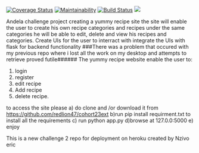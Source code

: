 [![Coverage Status](https://coveralls.io/repos/github/redlion47/cohort23ext/badge.svg?branch=master)](https://coveralls.io/github/redlion47/cohort23ext?branch=master)  [![Maintainability](https://api.codeclimate.com/v1/badges/eecfb8336bf375b18b92/maintainability)](https://codeclimate.com/github/redlion47/cohort23ext/maintainability)  [![Build Status](https://travis-ci.org/redlion47/cohort23ext.svg?branch=master)](https://travis-ci.org/redlion47/cohort23ext) <a href="https://codeclimate.com/github/redlion47/cohort23ext/test_coverage"><img src="https://api.codeclimate.com/v1/badges/eecfb8336bf375b18b92/test_coverage" /></a>

Andela challenge project
creating a yummy recipe site
the site will enable the user to create his own 
recipe categories and recipes under the same categories
he will be able to edit, delete and view his recipes and categories.
Create UIs for the user to interract with
integrate the UIs with flask for backend functionality
###There was a problem that occured with my previous repo where i lost all the work on my desktop and attempts to retrieve proved futile######
The yummy recipe website enable the user to:
1) login
2) register
3) edit recipe
4) Add recipe
5) delete recipe.

to access the site please 
a) do clone and /or download it from https://github.com/redlion47/cohort23ext
b)run pip install requirment.txt to install all the requirements
c) run python app.py
d)browse at 127.0.0:5000
e) enjoy

This is a new challenge 2 repo for deployment on heroku
created by Nzivo eric
